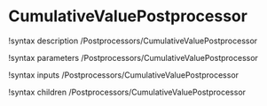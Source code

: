 <!-- MOOSE Documentation Stub: Remove this when content is added. -->

# CumulativeValuePostprocessor

!syntax description /Postprocessors/CumulativeValuePostprocessor

!syntax parameters /Postprocessors/CumulativeValuePostprocessor

!syntax inputs /Postprocessors/CumulativeValuePostprocessor

!syntax children /Postprocessors/CumulativeValuePostprocessor
